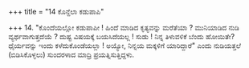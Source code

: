 +++
title = "14 ಕೊನ್ದೆಲಾ ಕಡುಪಾಪಿ"

+++
14. "ಕೊಂದೆಯಲ್ಲೋ ಕಡುಪಾಪೀ ! ಹಿಂದೆ ಮಾಡಿದ ಕೃತ್ಯವನ್ನು ಮರೆತೆಯಾ ? ಮುನಿಯಾಡಿದ ನುಡಿ ವ್ಯರ್ಥವಾಗುತ್ತದೆಯೆ ? ದುಷ್ಟ ವಿಷಯಕ್ಕೆ ಬಯಸಿದೆಯಲ್ಲ ! ಸುಡು ! ನಿನ್ನ ತಿಳುವಳಿಕೆ ಬೆಂದು ಹೋಯಿತೇ? ಧೈರ್ಯವನ್ನು ಇಂದು ಕಳೆದುಕೊಂಡೆಯಲ್ಲಾ ! ಅಯ್ಯೋ, ನಿನ್ನಯ ಮಕ್ಕಳಿಗೆ ಯಾರಿದ್ದಾರೆ" ಎಂದು ನುಡಿಯತ್ತಲೆ (ಬಿಡಿಸಿಕೊಳ್ಳಲು) ಸುಂದರಳಾದ ಮಾದ್ರಿ ಪ್ರಯತ್ನಿಸುತ್ತಿದ್ದಳು.